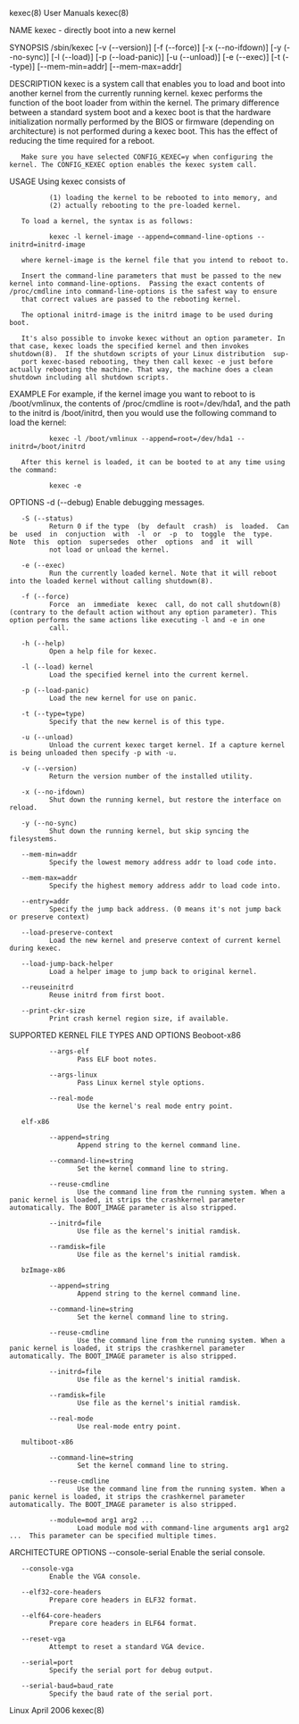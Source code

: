 kexec(8)                                                                                         User Manuals                                                                                        kexec(8)



NAME
       kexec - directly boot into a new kernel

SYNOPSIS
       /sbin/kexec [-v (--version)] [-f (--force)] [-x (--no-ifdown)] [-y (--no-sync)] [-l (--load)] [-p (--load-panic)] [-u (--unload)] [-e (--exec)] [-t (--type)] [--mem-min=addr] [--mem-max=addr]


DESCRIPTION
       kexec  is  a  system call that enables you to load and boot into another kernel from the currently running kernel.  kexec performs the function of the boot loader from within the kernel. The primary
       difference between a standard system boot and a kexec boot is that the hardware initialization normally performed by the BIOS or firmware (depending on architecture) is not performed during a  kexec
       boot. This has the effect of reducing the time required for a reboot.

       Make sure you have selected CONFIG_KEXEC=y when configuring the kernel. The CONFIG_KEXEC option enables the kexec system call.

USAGE
       Using kexec consists of

              (1) loading the kernel to be rebooted to into memory, and
              (2) actually rebooting to the pre-loaded kernel.

       To load a kernel, the syntax is as follows:

              kexec -l kernel-image --append=command-line-options --initrd=initrd-image

       where kernel-image is the kernel file that you intend to reboot to.

       Insert the command-line parameters that must be passed to the new kernel into command-line-options.  Passing the exact contents of /proc/cmdline into command-line-options is the safest way to ensure
       that correct values are passed to the rebooting kernel.

       The optional initrd-image is the initrd image to be used during boot.

       It's also possible to invoke kexec without an option parameter. In that case, kexec loads the specified kernel and then invokes shutdown(8).  If the shutdown scripts of your Linux distribution  sup‐
       port kexec-based rebooting, they then call kexec -e just before actually rebooting the machine. That way, the machine does a clean shutdown including all shutdown scripts.


EXAMPLE
       For example, if the kernel image you want to reboot to is /boot/vmlinux, the contents of /proc/cmdline is root=/dev/hda1, and the path to the initrd is /boot/initrd, then you would use the following
       command to load the kernel:

              kexec -l /boot/vmlinux --append=root=/dev/hda1 --initrd=/boot/initrd

       After this kernel is loaded, it can be booted to at any time using the command:

              kexec -e


OPTIONS
       -d (--debug)
              Enable debugging messages.

       -S (--status)
              Return 0 if the type  (by  default  crash)  is  loaded.  Can  be  used  in  conjuction  with  -l  or  -p  to  toggle  the  type.  Note  this  option  supersedes  other  options  and  it  will
              not load or unload the kernel.

       -e (--exec)
              Run the currently loaded kernel. Note that it will reboot into the loaded kernel without calling shutdown(8).

       -f (--force)
              Force  an  immediate  kexec  call, do not call shutdown(8) (contrary to the default action without any option parameter). This option performs the same actions like executing -l and -e in one
              call.

       -h (--help)
              Open a help file for kexec.

       -l (--load) kernel
              Load the specified kernel into the current kernel.

       -p (--load-panic)
              Load the new kernel for use on panic.

       -t (--type=type)
              Specify that the new kernel is of this type.

       -u (--unload)
              Unload the current kexec target kernel. If a capture kernel is being unloaded then specify -p with -u.

       -v (--version)
              Return the version number of the installed utility.

       -x (--no-ifdown)
              Shut down the running kernel, but restore the interface on reload.

       -y (--no-sync)
              Shut down the running kernel, but skip syncing the filesystems.

       --mem-min=addr
              Specify the lowest memory address addr to load code into.

       --mem-max=addr
              Specify the highest memory address addr to load code into.

       --entry=addr
              Specify the jump back address. (0 means it's not jump back or preserve context)

       --load-preserve-context
              Load the new kernel and preserve context of current kernel during kexec.

       --load-jump-back-helper
              Load a helper image to jump back to original kernel.

       --reuseinitrd
              Reuse initrd from first boot.

       --print-ckr-size
              Print crash kernel region size, if available.



SUPPORTED KERNEL FILE TYPES AND OPTIONS
       Beoboot-x86

              --args-elf
                     Pass ELF boot notes.

              --args-linux
                     Pass Linux kernel style options.

              --real-mode
                     Use the kernel's real mode entry point.

       elf-x86

              --append=string
                     Append string to the kernel command line.

              --command-line=string
                     Set the kernel command line to string.

              --reuse-cmdline
                     Use the command line from the running system. When a panic kernel is loaded, it strips the crashkernel parameter automatically. The BOOT_IMAGE parameter is also stripped.

              --initrd=file
                     Use file as the kernel's initial ramdisk.

              --ramdisk=file
                     Use file as the kernel's initial ramdisk.

       bzImage-x86

              --append=string
                     Append string to the kernel command line.

              --command-line=string
                     Set the kernel command line to string.

              --reuse-cmdline
                     Use the command line from the running system. When a panic kernel is loaded, it strips the crashkernel parameter automatically. The BOOT_IMAGE parameter is also stripped.

              --initrd=file
                     Use file as the kernel's initial ramdisk.

              --ramdisk=file
                     Use file as the kernel's initial ramdisk.

              --real-mode
                     Use real-mode entry point.

       multiboot-x86

              --command-line=string
                     Set the kernel command line to string.

              --reuse-cmdline
                     Use the command line from the running system. When a panic kernel is loaded, it strips the crashkernel parameter automatically. The BOOT_IMAGE parameter is also stripped.

              --module=mod arg1 arg2 ...
                     Load module mod with command-line arguments arg1 arg2 ...  This parameter can be specified multiple times.


ARCHITECTURE OPTIONS
       --console-serial
              Enable the serial console.

       --console-vga
              Enable the VGA console.

       --elf32-core-headers
              Prepare core headers in ELF32 format.

       --elf64-core-headers
              Prepare core headers in ELF64 format.

       --reset-vga
              Attempt to reset a standard VGA device.

       --serial=port
              Specify the serial port for debug output.

       --serial-baud=baud_rate
              Specify the baud rate of the serial port.



Linux                                                                                             April 2006                                                                                         kexec(8)
